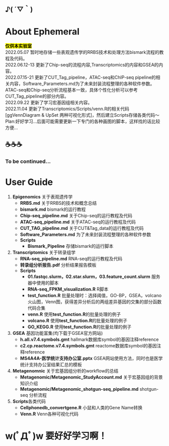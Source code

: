 ## ♪( ´▽｀)
# About Ephemeral
<mark>**仅供本实验室**</mark><br>
2022.05.07 暂时地存储一些表观遗传学的RRBS技术和处理方法bismark流程的教程及代码。<br>
2022.06.12-13 更新了Chip-seq的流程内容,Transcriptomics的内容和GSEA的内容。<br>
2022.07.15-21 更新了CUT_Tag_pipeline，ATAC-seq和ChIP-seq pipeline的相关内容，Software_Parameters.md为了未来封装流程整理的各种软件参数。ATAC-seq和Chip-seq分析流程基本一致，具体个性化分析可以参考CUT_Tag_pipeline的部分内容。<br>
2022.09.22 更新了学习宏基因组相关内容。<br>
2022.11.04 更新了Transcriptomics/Scripts/venn.R的相关代码[ggVennDiagram & UpSet 两种可视化形式]，然后建立Scripts存储各类代码～<br>
Plan:好好学习...后面可能需要更新一下专门的各种画图的脚本，这样找的话比较方便...<br>
## ☕☕☕

### To be continued...
# User Guide
1. **Epigenomics** 关于表观遗传学
    * **RRBS.md** 关于RRBS的技术和概念总结
    * **bismark.md** bismark的运行教程
    * **Chip-seq_pipeline.md** 关于Chip-seq的运行教程及代码
    * **ATAC-seq_pipeline.md** 关于ATAC-seq的运行教程及代码
    * **CUT_TAG_pipeline.md** 关于CUT&Tag_data的运行教程及代码
    * **Software_Parameters.md** 为了未来封装流程整理的各种软件参数
    * **Scripts**
        * **Bismark_Pipeline** 存储bismark的运行脚本
2. **Transcriptomics** 关于转录组学
    * **RNA-seq_pipeline.md** RNA-seq的运行教程及代码
    * **转录组分析报告.pdf** 分析结果报告模板
    * **Scripts**
        * **01.fastqc.slurm，02.star.slurm，03.feature_count.slurm** 服务器中使用的脚本
        * **RNA-seq_FPKM_visualization.R** R脚本
        * **test_function.R** 批量处理时：选择阈值，GO-BP，GSEA，volcano火山图，Venn图，获得差异分析后的两组差异基因的交集的部分函数代码合集
        * **venn.R** 使用**test_function.R**的批量处理的例子
        * **volcano.R** 使用**test_function.R**的批量处理的例子
        * **GO_KEGG.R** 使用**test_function.R**的批量处理的例子
3. **GSEA** 基因功能富集(均下载于GSEA官方网站)
    * **h.all.v7.4.symbols.gmt** hallmark数据库symbol的基因注释reference
    * **c2.cp.reactome.v7.4.symbols.gmt** reactome数据库symbol的基因注释reference
    * **MS4A4A-医学统计支持办公室.pptx** GSEA网站使用方法，同时也是医学统计支持办公室结果汇总的模板
4. **Metagenomnic** 关于宏基因组分析的workflow的总结
    * **Metagenomic/Metagenomic_StudyAccount.md** 关于宏基因组的背景知识介绍
    * **Metagenomic/Metagenomic_shotgun-seq_pipeline.md** shotgun-seq 分析流程
5. **Scripts**各类代码
    * **Cellphonedb_convertgene.R** 小鼠和人类的Gene Name转换
    * **Venn.R** Venn各种可视化代码
# w(ﾟДﾟ)w 要好好学习啊！
